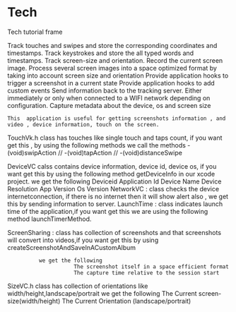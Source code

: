 # Tech
Tech tutorial frame

Track touches and swipes and store the corresponding coordinates and timestamps. Track keystrokes and store the all typed words and timestamps. Track screen-size and orientation. Record the current screen image. Process several screen images into a space optimized format by taking into account screen size and orientation Provide application hooks to trigger a screenshot in a current state Provide application hooks to add custom events Send information back to the tracking server. Either immediately or only when connected to a WIFI network depending on configuration. Capture metadata about the device, os and screen size

    This  application is useful for getting screenshots information , and video , device information, touch on the screen.
TouchVk.h class has touches like single touch and taps count, if you want get this , by using the following methods we call the methods -(void)swipAction // -(void)tapAction // -(void)distanceSwipe

DeviceVC calss contains device information, device id, device os, if you want get this by using the following method getDeviceInfo in our xcode project. we get the following Deviceid Application Id Device Name Device Resolution App Version Os Version NetworkVC : class checks the device internetconnection, if there is no internet then it will show alert also , we get this by sending information to server. LaunchTime : class indicates launch time of the application,if you want get this we are using the following method launchTimerMethod.

ScreenSharing : class has collection of screenshots and that screenshots will convert into videos,if you want get this by using createScreenshotAndSaveInACustomAlbum

              we get the following 
                         The screenshot itself in a space efficient format
                         The capture time relative to the session start
SizeVC.h class has collection of orientations like width/height,landscape/portrait we get the following The Current screen-size(width/height) The Current Orientation (landscape/portrait)
